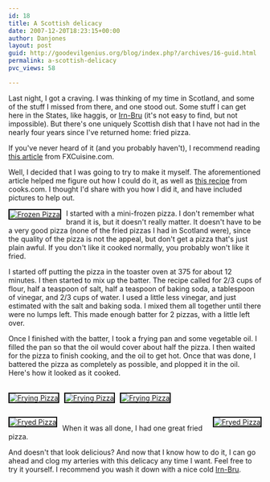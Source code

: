 ```yaml
---
id: 18
title: A Scottish delicacy
date: 2007-12-20T18:23:15+00:00
author: Danjones
layout: post
guid: http://goodevilgenius.org/blog/index.php?/archives/16-guid.html
permalink: a-scottish-delicacy
pvc_views: 58

---
```

Last night, I got a craving. I was thinking of my time in Scotland, and some of the stuff I missed from there, and one stood out. Some stuff I can get here in the States, like haggis, or [Irn-Bru](http://www.irn-bru.co.uk/home.html) (it's not easy to find, but not impossible). But there's one uniquely Scottish dish that I have not had in the nearly four years since I've returned home: fried pizza.

If you've never heard of it (and you probably haven't), I recommend reading [this article](http://fxcuisine.com/default.asp?Display=112) from FXCuisine.com.

Well, I decided that I was going to try to make it myself. The aforementioned article helped me figure out how I could do it, as well as [this recipe](http://www.cooks.com/rec/view/0,1917,154186-252193,00.html) from cooks.com. I thought I'd share with you how I did it, and have included pictures to help out.

<div style="float: left;margin-right: 10px;margin-bottom: 10px"><a href="http://www.flickr.com/photos/goodevilgenius/2126001076/"><img src="http://farm3.static.flickr.com/2390/2126001076_1b84f35c01_m.jpg" style="border: solid 2px #000000" alt="Frozen Pizza" /></a></div>

I started with a mini-frozen pizza. I don't remember what brand it is, but it doesn't really matter. It doesn't have to be a very good pizza (none of the fried pizzas I had in Scotland were), since the quality of the pizza is not the appeal, but don't get a pizza that's just plain awful. If you don't like it cooked normally, you probably won't like it fried.

I started off putting the pizza in the toaster oven at 375 for about 12 minutes. I then started to mix up the batter. The recipe called for 2/3 cups of flour, half a teaspoon of salt, half a teaspoon of baking soda, a tablespoon of vinegar, and 2/3 cups of water. I used a little less vinegar, and just estimated with the salt and baking soda. I mixed them all together until there were no lumps left. This made enough batter for 2 pizzas, with a little left over.

Once I finished with the batter, I took a frying pan and some vegetable oil. I filled the pan so that the oil would cover about half the pizza. I then waited for the pizza to finish cooking, and the oil to get hot. Once that was done, I battered the pizza as completely as possible, and plopped it in the oil. Here's how it looked as it cooked. 

<div style="clear:both">&nbsp;</div>

<div style="float: left;margin-right: 10px;margin-bottom: 10px"><a href="http://www.flickr.com/photos/goodevilgenius/2125225653/"><img src="http://farm3.static.flickr.com/2398/2125225653_1326b83950_m.jpg" style="border: solid 2px #000000" alt="Frying Pizza" /></a></div>

<div style="float: left;margin-right: 10px;margin-bottom: 10px"><a href="http://www.flickr.com/photos/goodevilgenius/2125226155/"><img src="http://farm3.static.flickr.com/2263/2125226155_462471a5df_m.jpg" style="border: solid 2px #000000" alt="Frying Pizza" /></a></div>

<div style="float: left;margin-right: 10px;margin-bottom: 10px"><a href="http://www.flickr.com/photos/goodevilgenius/2125226755/"><img src="http://farm3.static.flickr.com/2092/2125226755_ddd59f3618_m.jpg" style="border: solid 2px #000000" alt="Frying Pizza" /></a></div>

<div style="clear:both">&nbsp;</div>

<div style="float: left;margin-right: 10px;margin-bottom: 10px"><a href="http://www.flickr.com/photos/goodevilgenius/2126003766/"><img src="http://farm3.static.flickr.com/2189/2126003766_1bf7700e4f_m.jpg" style="border: solid 2px #000000" alt="Fryed Pizza" /></a></div>

<div style="float: right;margin-left: 10px;margin-bottom: 10px"><a href="http://www.flickr.com/photos/goodevilgenius/2126004288/"><img src="http://farm3.static.flickr.com/2374/2126004288_e8b47d7178_m.jpg" style="border: solid 2px #000000" alt="Fryed Pizza" /></a></div>

When it was all done, I had one great fried pizza.
  
And doesn't that look delicious? And now that I know how to do it, I can go ahead and clog my arteries with this delicacy any time I want. Feel free to try it yourself. I recommend you wash it down with a nice cold [Irn-Bru](http://www.irn-bru-usa.com/).

